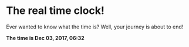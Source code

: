 # The real time clock!

Ever wanted to know what the time is? Well, your journey is about to end!

**The time is Dec 03, 2017, 06:32**